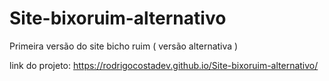 # Site-bixoruim-alternativo
 Primeira versão do site bicho ruim ( versão alternativa )

 link do projeto:
 https://rodrigocostadev.github.io/Site-bixoruim-alternativo/
